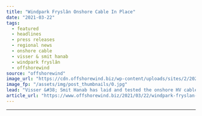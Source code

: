```yaml
---
title: "Windpark Fryslân Onshore Cable In Place"
date: "2021-03-22"
tags: 
  - featured
  - headlines
  - press releases
  - regional news
  - onshore cable
  - visser & smit hanab
  - windpark fryslân
  - offshorewind
source: "offshorewind"
image_url: "https://cdn.offshorewind.biz/wp-content/uploads/sites/2/2021/03/22100004/Windpark-Frysl%C3%A2n-Onshore-Cable-In-Place.jpg"
image_fp: "/assets/img/post_thumbnails/0.jpg"
lead: "Visser &#38; Smit Hanab has laid and tested the onshore HV cable connecting the"
article_url: "https://www.offshorewind.biz/2021/03/22/windpark-fryslan-onshore-cable-in-place/"
---
```


---
